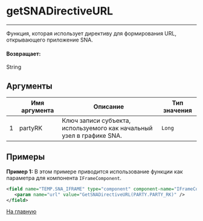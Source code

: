 # getSNADirectiveURL

---

Функция, которая использует директиву для формирования URL, открывающего приложение SNA.

#### Возвращает:

String

## Аргументы

|  | Имя аргумента | Описание | Тип значения |
| --- | --- | --- | --- |
| 1 | partyRK | Ключ записи субъекта, используемого как начальный узел в графике SNA. | `Long` |

## Примеры

**Пример 1:** В этом примере приводится использование функции как параметра для компонента `IFrameComponent`.
```xml
<field name="TEMP.SNA_IFRAME" type="component" component-name="IFrameComponent">
   <param name="url" value="GetSNADirectiveURL(PARTY.PARTY_RK)" />
</field>
```



[На главную](./ecmfunctions/)